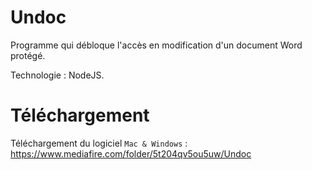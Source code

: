 # Undoc
Programme qui débloque l'accès en modification d'un document Word protégé.

Technologie : NodeJS.

# Téléchargement
Téléchargement du logiciel `Mac & Windows` : https://www.mediafire.com/folder/5t204qv5ou5uw/Undoc
